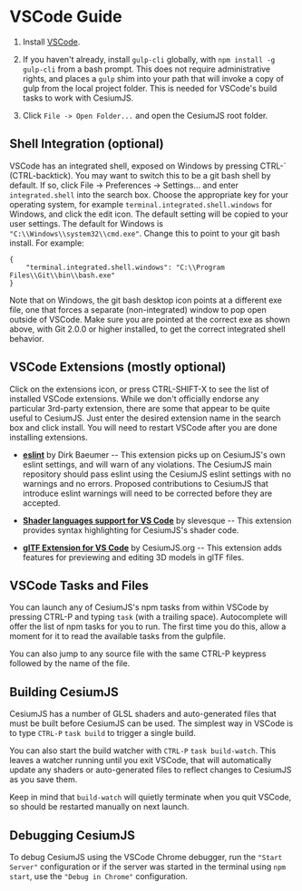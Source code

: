 # VSCode Guide

1. Install [VSCode](https://code.visualstudio.com/).

2. If you haven't already, install `gulp-cli` globally, with
   `npm install -g gulp-cli` from a bash prompt. This does not require
   administrative rights, and places a `gulp` shim into your path that will
   invoke a copy of gulp from the local project folder. This is needed for
   VSCode's build tasks to work with CesiumJS.

3. Click `File -> Open Folder...` and open the CesiumJS root folder.

## Shell Integration (optional)

VSCode has an integrated shell, exposed on Windows by pressing CTRL-\` (CTRL-backtick).
You may want to switch this to be a git bash shell by default. If so, click
File -> Preferences -> Settings... and enter `integrated.shell` into the search
box. Choose the appropriate key for your operating system, for example
`terminal.integrated.shell.windows` for Windows, and click the edit icon.
The default setting will be copied to your user settings. The default for
Windows is `"C:\\Windows\\system32\\cmd.exe"`. Change this to point to your
git bash install. For example:

```
{
    "terminal.integrated.shell.windows": "C:\\Program Files\\Git\\bin\\bash.exe"
}
```

Note that on Windows, the git bash desktop icon points at a different exe file,
one that forces a separate (non-integrated) window to pop open outside of VSCode.
Make sure you are pointed at the correct exe as shown above, with Git 2.0.0 or
higher installed, to get the correct integrated shell behavior.

## VSCode Extensions (mostly optional)

Click on the extensions icon, or press CTRL-SHIFT-X to see the list of installed
VSCode extensions. While we don't officially endorse any particular 3rd-party
extension, there are some that appear to be quite useful to CesiumJS. Just enter
the desired extension name in the search box and click install. You will need to
restart VSCode after you are done installing extensions.

- **[eslint](https://marketplace.visualstudio.com/items?itemName=dbaeumer.vscode-eslint)**
  by Dirk Baeumer -- This extension picks up on CesiumJS's own eslint settings,
  and will warn of any violations. The CesiumJS main repository should pass eslint
  using the CesiumJS eslint settings with no warnings and no errors. Proposed
  contributions to CesiumJS that introduce eslint warnings will need to be corrected
  before they are accepted.

- **[Shader languages support for VS Code](https://marketplace.visualstudio.com/items?itemName=slevesque.shader)**
  by slevesque -- This extension provides syntax highlighting for CesiumJS's shader code.

- **[glTF Extension for VS Code](https://marketplace.visualstudio.com/items?itemName=cesium.gltf-vscode)**
  by CesiumJS.org -- This extension adds features for previewing and editing 3D models in glTF files.

## VSCode Tasks and Files

You can launch any of CesiumJS's npm tasks from within VSCode by pressing
CTRL-P and typing `task` (with a trailing space). Autocomplete will
offer the list of npm tasks for you to run. The first time you do this,
allow a moment for it to read the available tasks from the gulpfile.

You can also jump to any source file with the same CTRL-P keypress
followed by the name of the file.

## Building CesiumJS

CesiumJS has a number of GLSL shaders and auto-generated files that must be
built before CesiumJS can be used. The simplest way in VSCode is to type
`CTRL-P` `task build` to trigger a single build.

You can also start the build watcher with `CTRL-P` `task build-watch`. This
leaves a watcher running until you exit VSCode, that will automatically
update any shaders or auto-generated files to reflect changes to CesiumJS as
you save them.

Keep in mind that `build-watch` will quietly terminate when
you quit VSCode, so should be restarted manually on next launch.

## Debugging CesiumJS

To debug CesiumJS using the VSCode Chrome debugger, run the `"Start Server"` configuration or if the server was started in the terminal using `npm start`, use the `"Debug in Chrome"` configuration.
